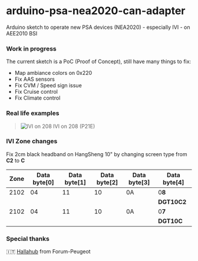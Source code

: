 
# arduino-psa-nea2020-can-adapter
Arduino sketch to operate new PSA devices (NEA2020) - especially IVI - on AEE2010 BSI

### Work in progress

The current sketch is a PoC (Proof of Concept), still have many things to fix:

 - Map ambiance colors on 0x220
 - Fix AAS sensors
 - Fix CVM / Speed sign issue
 - Fix Cruise control
 - Fix Climate control

### Real life examples
> ![IVI on 208](https://i.imgur.com/Rn7CdSc.jpg)
  IVI on 208 (P21E)

### IVI Zone changes

Fix 2cm black headband on HangSheng 10" by changing screen type from **C2** to **C**

| Zone | Data byte[0] | Data byte[1] | Data byte[2] | Data byte[3] | Data byte[4] |
|----|--|--|--|--|--|
|  2102  | 04 | 11 | 10 | 0A | 0**8** |
|  | | | | | **DGT10C2** |
|  2102  | 04 | 11 | 10 | 0A | 0**7** |
|  | | | | | **DGT10C** |

### Special thanks

🇮🇹 [Hallahub](https://www.forum-peugeot.com/Forum/members/hallahub.114118/) from Forum-Peugeot
